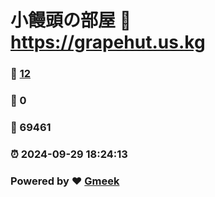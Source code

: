# 小饅頭の部屋 :link: https://grapehut.us.kg 
### :page_facing_up: [12](https://grapehut.us.kg/tag.html) 
### :speech_balloon: 0 
### :hibiscus: 69461 
### :alarm_clock: 2024-09-29 18:24:13 
### Powered by :heart: [Gmeek](https://github.com/Meekdai/Gmeek)
